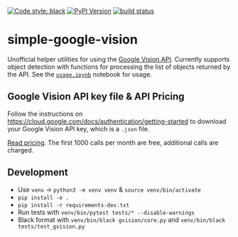 [![Code style: black](https://img.shields.io/badge/code%20style-black-000000.svg)](https://github.com/ambv/black)
[![PyPI Version](https://img.shields.io/pypi/v/simple-google-vision.svg)](https://pypi.org/project/simple-google-vision/)
[![build status](http://img.shields.io/travis/robmarkcole/simple-google-vision/master.svg?style=flat)](https://travis-ci.com/robmarkcole/simple-google-vision)

# simple-google-vision
Unofficial helper utilities for using the [Google Vision API](https://pypi.org/project/google-cloud-vision/). Currently supports object detection with functions for processing the list of objects returned by the API. See the [`usage.ipynb`](https://github.com/robmarkcole/simple-google-vision/blob/master/usage.ipynb) notebook for usage.

## Google Vision API key file & API Pricing
Follow the instructions on https://cloud.google.com/docs/authentication/getting-started to download your Google Vision API key, which is a `.json` file. 

[Read pricing](https://cloud.google.com/vision/pricing). The first 1000 calls per month are free, additional calls are charged. 

## Development
* Use `venv` -> `python3 -m venv venv` & `source venv/bin/activate`
* `pip install -e .`
* `pip install -r requirements-dev.txt`
* Run tests with `venv/bin/pytest tests/* --disable-warnings`
* Black format with `venv/bin/black gvision/core.py` and `venv/bin/black tests/test_gvision.py`